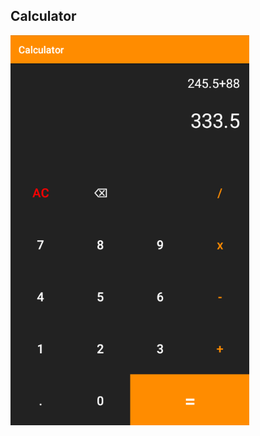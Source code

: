 ## Calculator

![calculator](https://raw.githubusercontent.com/juxxon23/Calculator/master/screenshots/cal1.png)

